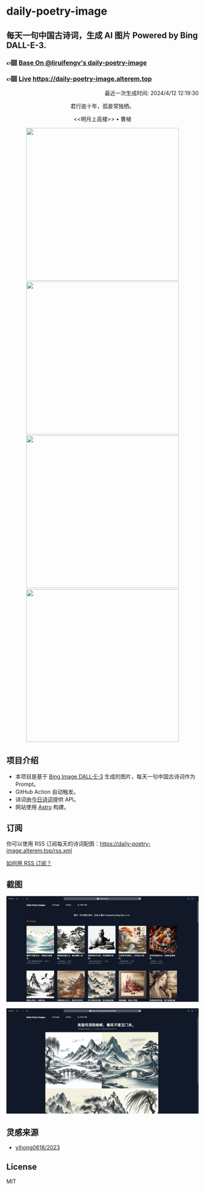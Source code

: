 
# daily-poetry-image

## 每天一句中国古诗词，生成 AI 图片 Powered by Bing DALL-E-3.

### 👉🏽 [Base On @liruifengv's daily-poetry-image](https://github.com/liruifengv/daily-poetry-image)

### 👉🏽 [Live](https://daily-poetry-image.alterem.top/) https://daily-poetry-image.alterem.top

<p align="right">
  最近一次生成时间: 2024/4/12 12:19:30
</p>
<p align="center">
君行逾十年，孤妾常独栖。
</p>
<p align="center">
<<明月上高楼>> • 曹植
</p>
<p align="center">
<img src="https://tse4.mm.bing.net/th/id/OIG4.xABgS1kK.1U.khSUemEB" height="400" width="400" />
<img src="https://tse3.mm.bing.net/th/id/OIG4.XMHVTmNoyG2Ja.wXMo7k" height="400" width="400" />
<img src="https://tse2.mm.bing.net/th/id/OIG4.vewKvOL2Gsas4SocZ9JF" height="400" width="400" />
<img src="https://tse1.mm.bing.net/th/id/OIG4.03zJm67ZJRwIW3LFHM_f" height="400" width="400" />
</p>

## 项目介绍

-   本项目是基于 [Bing Image DALL-E-3](https://www.bing.com/images/create) 生成的图片，每天一句中国古诗词作为 Prompt。
-   GitHub Action 自动触发。
-   诗词由[今日诗词](https://www.jinrishici.com/)提供 API。
-   网站使用 [Astro](https://astro.build) 构建。

## 订阅

你可以使用 RSS 订阅每天的诗词配图：https://daily-poetry-image.alterem.top/rss.xml

[如何用 RSS 订阅？](https://zhuanlan.zhihu.com/p/55026716)

## 截图

![图片列表](./screenshots/Snipaste_2023-12-28_21-00-26.png)

![图片详情](./screenshots/Snipaste_2023-12-28_21-00-53.png)

## 灵感来源

-   [yihong0618/2023](https://github.com/yihong0618/2023)

## License

MIT
